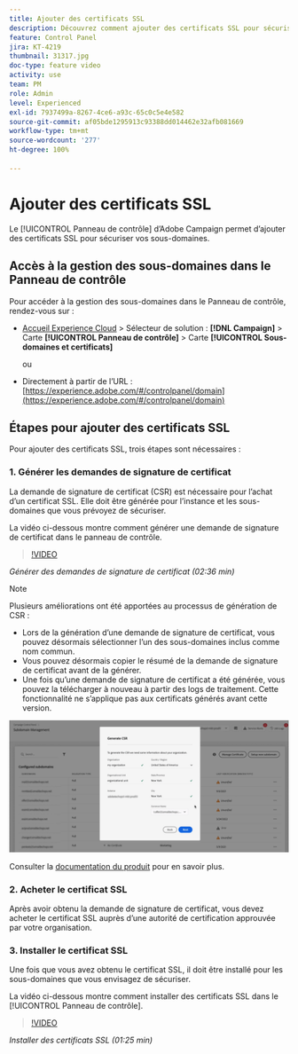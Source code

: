 ```yaml
---
title: Ajouter des certificats SSL
description: Découvrez comment ajouter des certificats SSL pour sécuriser vos sous-domaines.
feature: Control Panel
jira: KT-4219
thumbnail: 31317.jpg
doc-type: feature video
activity: use
team: PM
role: Admin
level: Experienced
exl-id: 7937499a-8267-4ce6-a93c-65c0c5e4e582
source-git-commit: af05bde1295913c93388dd014462e32afb081669
workflow-type: tm+mt
source-wordcount: '277'
ht-degree: 100%

---
```


# Ajouter des certificats SSL

Le [!UICONTROL Panneau de contrôle] d’Adobe Campaign permet d’ajouter des certificats SSL pour sécuriser vos sous-domaines.

## Accès à la gestion des sous-domaines dans le Panneau de contrôle

Pour accéder à la gestion des sous-domaines dans le Panneau de contrôle, rendez-vous sur :

* [Accueil Experience Cloud](https://experience.adobe.com/#/home) > Sélecteur de solution : **[!DNL Campaign]** > Carte **[!UICONTROL Panneau de contrôle]** > Carte **[!UICONTROL Sous-domaines et certificats]**

  ou
* Directement à partir de l’URL : [https://experience.adobe.com/#/controlpanel/domain](https://experience.adobe.com/#/controlpanel/domain)

## Étapes pour ajouter des certificats SSL

Pour ajouter des certificats SSL, trois étapes sont nécessaires :

### 1. Générer les demandes de signature de certificat

La demande de signature de certificat (CSR) est nécessaire pour l’achat d’un certificat SSL. Elle doit être générée pour l’instance et les sous-domaines que vous prévoyez de sécuriser.

La vidéo ci-dessous montre comment générer une demande de signature de certificat dans le panneau de contrôle.

>[!VIDEO](https://video.tv.adobe.com/v/31317?quality=12&learn=0n)

*Générer des demandes de signature de certificat (02:36 min)*

>[!NOTE]
>
>Plusieurs améliorations ont été apportées au processus de génération de CSR :
>
>* Lors de la génération d’une demande de signature de certificat, vous pouvez désormais sélectionner l’un des sous-domaines inclus comme nom commun.
>* Vous pouvez désormais copier le résumé de la demande de signature de certificat avant de la générer.
>* Une fois qu’une demande de signature de certificat a été générée, vous pouvez la télécharger à nouveau à partir des logs de traitement. Cette fonctionnalité ne s’applique pas aux certificats générés avant cette version.
>
>![Télécharger la CSR](/help/assets/download-csr.gif)
>
>Consulter la [documentation du produit](https://experienceleague.adobe.com/docs/control-panel/using/subdomains-and-certificates/renew-ssl/renewing-subdomain-certificate.html?lang=fr) pour en savoir plus.
>

### 2. Acheter le certificat SSL

Après avoir obtenu la demande de signature de certificat, vous devez acheter le certificat SSL auprès d’une autorité de certification approuvée par votre organisation.

### 3. Installer le certificat SSL

Une fois que vous avez obtenu le certificat SSL, il doit être installé pour les sous-domaines que vous envisagez de sécuriser.

La vidéo ci-dessous montre comment installer des certificats SSL dans le [!UICONTROL Panneau de contrôle].

>[!VIDEO](https://video.tv.adobe.com/v/31166?quality=12&learn=0n)

*Installer des certificats SSL (01:25 min)*


